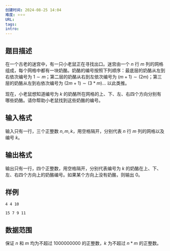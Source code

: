 ```yaml
---
创建时间: 2024-08-25 14:04
难度: ⭐️⭐️⭐️
URL: 
tags: 
intro:
---
```

## 题目描述

在一个古老的迷宫中，有一只小老鼠正在寻找出口。迷宫由一个 $n$ 行 $m$ 列的网格组成，每个网格中都有一块奶酪。奶酪的编号按照下列顺序：最底层的奶酪从左到右依次编号为 $1\sim m$；第二层的奶酪从右到左依次编号为 $(m+1)\sim (2m)$；第三层的奶酪从左到右依次编号为 $(2m+1)\sim (3*m)\dots$ 以此类推。

现在，小老鼠想知道编号为 $k$ 的奶酪所在网格的上、下、左、右四个方向分别有哪些奶酪。请你帮助小老鼠找到这些奶酪的编号。

## 输入格式

输入只有一行，三个正整数 $n,m,k$，用空格隔开，分别代表 $n$ 行 $m$ 列的网格以及编号 $k$。

## 输出格式

输出只有一行，四个正整数，用空格隔开，分别代表编号为 $k$ 的奶酪在上、下、左、右四个方向上的奶酪编号。如果某个方向上没有奶酪，则输出 $0$。

## 样例  

```input1
4 4 10
```


```output1
15 7 9 11
```

## 数据范围 

保证 $n$ 和 $m$ 均为不超过 $1000000000$ 的正整数，$k$ 为不超过 $n*m$ 的正整数。



